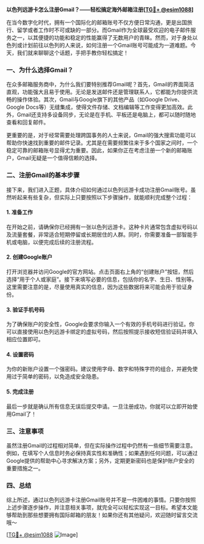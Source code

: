 **以色列远游卡怎么注册Gmail？——轻松搞定海外邮箱注册[[TG💪+ @esim1088](https://t.me/s/esim1088)]**

在当今数字化时代，拥有一个国际化的邮箱账号不仅方便日常沟通，更是出国旅行、留学或者工作时不可或缺的一部分。而Gmail作为全球最受欢迎的电子邮件服务之一，以其便捷的功能和稳定的性能赢得了无数用户的青睐。然而，对于身处以色列或计划前往以色列的人来说，如何注册一个Gmail账号可能成为一道难题。今天，我们就来聊聊这个话题，手把手教你轻松搞定！

### 一、为什么选择Gmail？

在众多邮箱服务商中，为什么我们要特别推荐Gmail呢？首先，Gmail的界面简洁直观，功能强大且易于使用。无论是发送邮件还是管理联系人，它都能为你提供流畅的操作体验。其次，Gmail与Google旗下的其他产品（如Google Drive、Google Docs等）无缝集成，使得文件存储、文档编辑等工作变得更加高效。此外，Gmail还支持多设备同步，无论是在手机、平板还是电脑上，都可以随时随地查看和回复邮件。

更重要的是，对于经常需要处理跨国事务的人士来说，Gmail的强大搜索功能可以帮助你快速找到重要的邮件记录。尤其是在需要频繁往来于多个国家之间时，一个稳定可靠的邮箱账号显得尤为重要。因此，如果你正在考虑注册一个新的邮箱账户，Gmail无疑是一个值得信赖的选择。

### 二、注册Gmail的基本步骤

接下来，我们进入正题，具体介绍如何通过以色列远游卡成功注册Gmail账号。虽然听起来有些复杂，但实际上只要按照以下步骤操作，就能顺利完成整个过程：

#### 1. 准备工作

在开始之前，请确保你已经拥有一张以色列远游卡。这种卡片通常包含虚拟号码以及流量套餐，非常适合短期停留或长期居住的人群。同时，你需要准备一部智能手机或电脑，以便完成后续的注册流程。

#### 2. 创建Google账户

打开浏览器并访问Google的官方网站。点击页面右上角的“创建账户”按钮，然后选择“用于个人或家庭”。接下来填写必要的信息，包括你的名字、生日、性别等。这里需要注意的是，尽量使用真实的信息，因为这些数据将来可能会用于验证身份。

#### 3. 验证手机号码

为了确保账户的安全性，Google会要求你输入一个有效的手机号码进行验证。你可以直接使用以色列远游卡绑定的虚拟号码，然后按照提示接收短信验证码并填入相应位置即可。

#### 4. 设置密码

为你的新账户设置一个强密码。建议使用字母、数字和特殊字符的组合，并避免使用过于简单的密码，以免造成安全隐患。

#### 5. 完成注册

最后一步就是确认所有信息无误后提交申请。一旦注册成功，你就可以立即开始使用Gmail了！

### 三、注意事项

虽然注册Gmail的过程相对简单，但在实际操作过程中仍然有一些细节需要注意。例如，在填写个人信息时务必保持真实性和准确性；如果遇到任何问题，可以通过Google提供的帮助中心寻求解决方案；另外，定期更新密码也是保护账户安全的重要措施之一。

### 四、总结

综上所述，通过以色列远游卡注册Gmail账号并不是一件困难的事情。只要你按照上述步骤逐步操作，并注意相关事项，就完全可以轻松实现这一目标。希望本文能够帮助到那些想要拥有国际邮箱的朋友！如果你还有其他疑问，欢迎随时留言交流哦～

[[TG💪+ @esim1088](https://t.me/s/esim1088) ![Image](https://i.postimg.cc/4NQfJmqS/Snipaste-2025-05-13-00-14-12.png)]